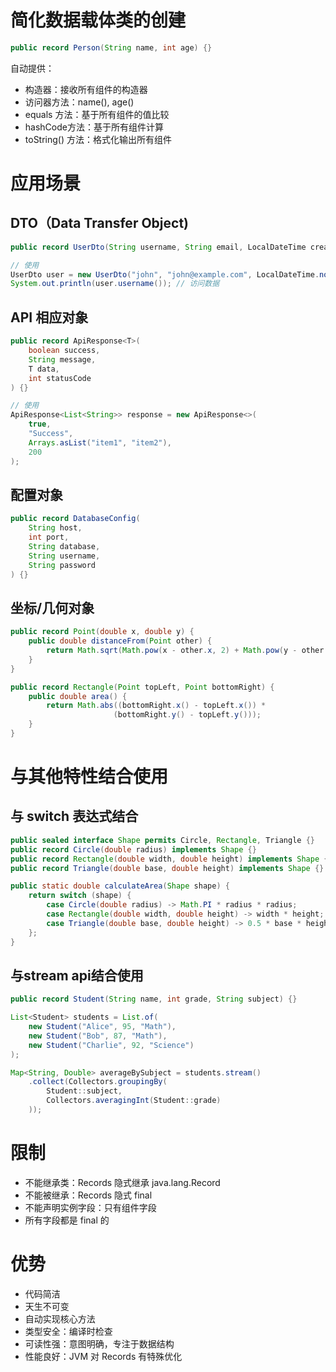 # 简化数据载体类的创建
```java
public record Person(String name, int age) {}
```
自动提供：
+ 构造器：接收所有组件的构造器
+ 访问器方法：name(), age()
+ equals 方法：基于所有组件的值比较
+ hashCode方法：基于所有组件计算
+ toString() 方法：格式化输出所有组件

# 应用场景
## DTO（Data Transfer Object)
```java
public record UserDto(String username, String email, LocalDateTime createdAt) {}

// 使用
UserDto user = new UserDto("john", "john@example.com", LocalDateTime.now());
System.out.println(user.username()); // 访问数据
```
## API 相应对象
```java
public record ApiResponse<T>(
    boolean success,
    String message,
    T data,
    int statusCode
) {}

// 使用
ApiResponse<List<String>> response = new ApiResponse<>(
    true, 
    "Success", 
    Arrays.asList("item1", "item2"), 
    200
);
```
## 配置对象
```java
public record DatabaseConfig(
    String host,
    int port,
    String database,
    String username,
    String password
) {}
```
## 坐标/几何对象
```java
public record Point(double x, double y) {
    public double distanceFrom(Point other) {
        return Math.sqrt(Math.pow(x - other.x, 2) + Math.pow(y - other.y, 2));
    }
}

public record Rectangle(Point topLeft, Point bottomRight) {
    public double area() {
        return Math.abs((bottomRight.x() - topLeft.x()) * 
                       (bottomRight.y() - topLeft.y()));
    }
}
```

# 与其他特性结合使用
## 与 switch 表达式结合
```java
public sealed interface Shape permits Circle, Rectangle, Triangle {}
public record Circle(double radius) implements Shape {}
public record Rectangle(double width, double height) implements Shape {}
public record Triangle(double base, double height) implements Shape {}

public static double calculateArea(Shape shape) {
    return switch (shape) {
        case Circle(double radius) -> Math.PI * radius * radius;
        case Rectangle(double width, double height) -> width * height;
        case Triangle(double base, double height) -> 0.5 * base * height;
    };
}
```

## 与stream api结合使用

```java
public record Student(String name, int grade, String subject) {}

List<Student> students = List.of(
    new Student("Alice", 95, "Math"),
    new Student("Bob", 87, "Math"),
    new Student("Charlie", 92, "Science")
);

Map<String, Double> averageBySubject = students.stream()
    .collect(Collectors.groupingBy(
        Student::subject,
        Collectors.averagingInt(Student::grade)
    ));
```

# 限制
+ 不能继承类：Records 隐式继承 java.lang.Record
+ 不能被继承：Records 隐式 final
+ 不能声明实例字段：只有组件字段
+ 所有字段都是 final 的

# 优势
+ 代码简洁
+ 天生不可变
+ 自动实现核心方法
+ 类型安全：编译时检查
+ 可读性强：意图明确，专注于数据结构
+ 性能良好：JVM 对 Records 有特殊优化

